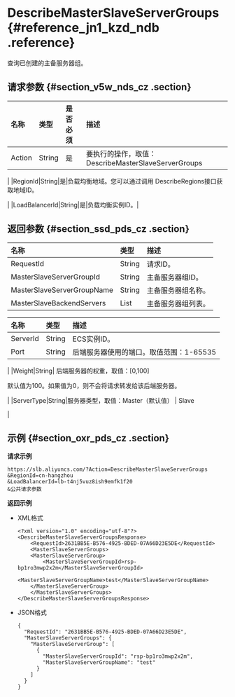 # DescribeMasterSlaveServerGroups {#reference_jn1_kzd_ndb .reference}

查询已创建的主备服务器组。

## 请求参数 {#section_v5w_nds_cz .section}

|名称|类型|是否必须|描述|
|:-|:-|:---|:-|
|Action|String|是|要执行的操作，取值：DescribeMasterSlaveServerGroups

|
|RegionId|String|是|负载均衡地域。您可以通过调用 DescribeRegions接口获取地域ID。

|
|LoadBalancerId|String|是|负载均衡实例ID。|

## 返回参数 {#section_ssd_pds_cz .section}

|名称|类型|描述|
|:-|:-|:-|
|RequestId|String|请求ID。|
|MasterSlaveServerGroupId|String|主备服务器组ID。|
|MasterSlaveServerGroupName|String|主备服务器组名称。|
|MasterSlaveBackendServers|List|主备服务器组列表。|

|名称|类型|描述|
|:-|:-|:-|
|ServerId|String|ECS实例ID。|
|Port|String|后端服务器使用的端口。取值范围：1-65535

|
|Weight|String| 后端服务器的权重，取值：\[0,100\]

 默认值为100。如果值为0，则不会将请求转发给该后端服务器。

 |
|ServerType|String|服务器类型，取值：Master（默认值） | Slave

|

## 示例 {#section_oxr_pds_cz .section}

**请求示例**

``` {#public}
https://slb.aliyuncs.com/?Action=DescribeMasterSlaveServerGroups
&RegionId=cn-hangzhou
&LoadBalancerId=lb-t4nj5vuz8ish9emfk1f20
&公共请求参数
```

**返回示例**

-   XML格式

    ```
    <?xml version="1.0" encoding="utf-8"?>
    <DescribeMasterSlaveServerGroupsResponse>
        <RequestId>2631BB5E-B576-4925-BDED-07A66D23E5DE</RequestId>
        <MasterSlaveServerGroups>
    	<MasterSlaveServerGroup>
    		<MasterSlaveServerGroupId>rsp-bp1ro3mwp2x2m</MasterSlaveServerGroupId>
    		<MasterSlaveServerGroupName>test</MasterSlaveServerGroupName>
    	</MasterSlaveServerGroup>
        </MasterSlaveServerGroups>
    </DescribeMasterSlaveServerGroupsResponse>
    ```

-   JSON格式

    ```
    {
      "RequestId": "2631BB5E-B576-4925-BDED-07A66D23E5DE",
      "MasterSlaveServerGroups": {
        "MasterSlaveServerGroup": [
          {
            "MasterSlaveServerGroupId": "rsp-bp1ro3mwp2x2m",
            "MasterSlaveServerGroupName": "test"
          }
        ]
      }
    }
    ```


